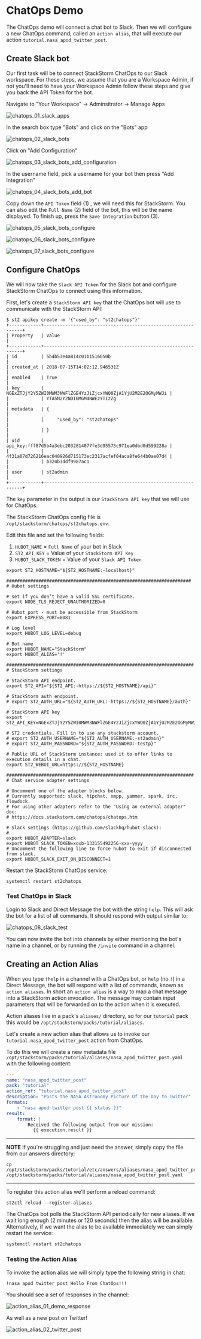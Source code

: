 # ChatOps Demo

The ChatOps demo will connect a chat bot to Slack. Then we will configure a
new ChatOps command, called an `action alias`, that will execute our action
`tutorial.nasa_apod_twitter_post`.

## Create Slack bot

Our first task will be to connect StackStorm ChatOps to our Slack workspace.
For these steps, we assume that you are a Workspace Admin, if not you'll need
to have your Workspace Admin follow these steps and give you back the API Token
for the bot.

Navigate to "Your Workspace" -> Adminsitrator -> Manage Apps

![chatops_01_slack_apps](/img/chatops_01_slack_apps.png)

In the search box type "Bots" and click on the "Bots" app

![chatops_02_slack_bots](/img/chatops_02_slack_bots.png)

Click on "Add Configuration"

![chatops_03_slack_bots_add_configuration](/img/chatops_03_slack_bots_add_configuration.png)

In the username field, pick a username for your bot then press "Add Integration"

![chatops_04_slack_bots_add_bot](/img/chatops_04_slack_bots_add_bot.png)

Copy down the `API Token` field (1) , we will need this for StackStorm. You can also 
edit the `Full Name` (2) field of the bot, this will be the name displayed. To finish
up, press the `Save Integration` button (3).

![chatops_05_slack_bots_configure](/img/chatops_05_slack_bots_configure.png)

![chatops_06_slack_bots_configure](/img/chatops_06_slack_bots_configure.png)

![chatops_07_slack_bots_configure](/img/chatops_07_slack_bots_configure.png)


## Configure ChatOps

We will now take the `Slack API Token` for the Slack bot and configure StackStorm
ChatOps to connect using this information.

First, let's create a `StackStorm API key` that the ChatOps bot will use to communicate
with the StackStorm API:

``` shell
$ st2 apikey create -m '{"used_by": "st2chatops"}'
+------------+--------------------------------------------------------------+
| Property   | Value                                                        |
+------------+--------------------------------------------------------------+
| id         | 5b4b53e4a814c01b1516050b                                     |
| created_at | 2018-07-15T14:02:12.946531Z                                  |
| enabled    | True                                                         |
| key        | NGExZTJjY2Y5ZWI0MWM3NWFlZGE4YzJiZjcxYWQ0ZjA1YjU2M2E2OGMyMWJi |
|            | YTA5N2Y2NDI0MGM4NWEzYTIzZg                                   |
| metadata   | {                                                            |
|            |     "used_by": "st2chatops"                                  |
|            | }                                                            |
| uid        | api_key:fff87d5b4a3ebc2032814077fe3d95575c971ea0dbd0d599228a |
|            | 4f31a07d726216eac040926d715173ec2317acfef04aca8fe644b0ae07d4 |
|            | b324b3ddf9987ac1                                             |
| user       | st2admin                                                     |
+------------+--------------------------------------------------------------+
```

The `key` parameter in the output is our `StackStorm API key` that we will use 
for ChatOps.

The StackStorm ChatOps config file is `/opt/stackstorm/chatops/st2chatops.env`.

Edit this file and set the following fields:

1. `HUBOT_NAME` = `Full Name` of your bot in Slack
2. `ST2_API_KEY` = Value of your `StackStorm API Key`
3. `HUBOT_SLACK_TOKEN` = Value of your `Slack API Token`

``` shell
export ST2_HOSTNAME="${ST2_HOSTNAME:-localhost}"

#####################################################################
# Hubot settings

# set if you don’t have a valid SSL certificate.
export NODE_TLS_REJECT_UNAUTHORIZED=0

# Hubot port - must be accessible from StackStorm
export EXPRESS_PORT=8081

# Log level
export HUBOT_LOG_LEVEL=debug

# Bot name
export HUBOT_NAME="StackStorm"
export HUBOT_ALIAS='!'

######################################################################
# StackStorm settings

# StackStorm API endpoint.
export ST2_API="${ST2_API:-https://${ST2_HOSTNAME}/api}"

# StackStorm auth endpoint.
# export ST2_AUTH_URL="${ST2_AUTH_URL:-https://${ST2_HOSTNAME}/auth}"

# StackStorm API key
export ST2_API_KEY=NGExZTJjY2Y5ZWI0MWM3NWFlZGE4YzJiZjcxYWQ0ZjA1YjU2M2E2OGMyMWJiYTA5N2Y2NDI0MGM4NWEzYTIzZg

# ST2 credentials. Fill in to use any stackstorm account.
# export ST2_AUTH_USERNAME="${ST2_AUTH_USERNAME:-st2admin}"
# export ST2_AUTH_PASSWORD="${ST2_AUTH_PASSWORD:-testp}"

# Public URL of StackStorm instance: used it to offer links to execution details in a chat.
export ST2_WEBUI_URL=https://${ST2_HOSTNAME}

######################################################################
# Chat service adapter settings

# Uncomment one of the adapter blocks below.
# Currently supported: slack, hipchat, xmpp, yammer, spark, irc, flowdock.
# For using other adapters refer to the "Using an external adapter" doc:
# https://docs.stackstorm.com/chatops/chatops.htm

# Slack settings (https://github.com/slackhq/hubot-slack):
#
export HUBOT_ADAPTER=slack
export HUBOT_SLACK_TOKEN=xoxb-133155492256-xxx-yyyy
# Uncomment the following line to force hubot to exit if disconnected from slack.
export HUBOT_SLACK_EXIT_ON_DISCONNECT=1
```

Restart the StackStorm ChatOps service:

``` shell
systemctl restart st2chatops
```

### Test ChatOps in Slack

Login to Slack and Direct Message the bot with the string `help`. This will
ask the bot for a list of all commands. It should respond with output similar to:

![chatops_08_slack_test](/img/chatops_08_slack_test.png)

You can now invite the bot into channels by either mentioning the bot's name
in a channel, or by running the `/invite` command in a channel.


## Creating an Action Alias

When you type `!help` in a channel with a ChatOps bot, or `help` (no `!`) in a
Direct Message, the bot will respond with a list of commands, known as 
`action aliases`. In short an `action alias` is a way to map a chat message into
a StackStorm action invocation. The message may contain input parameters
that will be forwarded on to the action when it is executed.

Action aliases live in a pack's `aliases/` directory, so for our `tutorial`
pack this would be `/opt/stackstorm/packs/tutorial/aliases`. 

Let's create a new action alias that allows us to invoke our `tutorial.nasa_apod_twitter_post`
action from ChatOps. 

To do this we will create a new metadata file 
`/opt/stackstorm/packs/tutorial/aliases/nasa_apod_twitter_post.yaml` with the
following content:

``` yaml
---
name: "nasa_apod_twitter_post"
pack: "tutorial"
action_ref: "tutorial.nasa_apod_twitter_post"
description: "Posts the NASA Astronomy Picture Of the Day to Twitter"
formats:
    - "nasa apod twitter post {{ status }}"
result:
    format: |
        Received the following output from our mission:
          {{ execution.result }}
```

-----------
**NOTE** 
If you're struggling and just need the answer, simply copy the file from our
answers directory:
```shell
cp /opt/stackstorm/packs/tutorial/etc/answers/aliases/nasa_apod_twitter_post.yaml /opt/stackstorm/packs/tutorial/aliases/nasa_apod_twitter_post.yaml
```
-----------

To register this action alias we'll perform a reload command:

``` shell
st2ctl reload --register-aliases
```

The ChatOps bot polls the StackStorm API periodically for new aliases. If we wait
long enough (2 minutes or 120 seconds) then the alias will be available. Alternatively,
if we want the alias to be available immediately we can simply restart the service:

``` shell
systemctl restart st2chatops
```

### Testing the Action Alias

To invoke the action alias we will simply type the following string in chat:

``` shell
!nasa apod twitter post Hello From ChatOps!!!
```

You should see a set of responses in the channel:

![action_alias_01_demo_response](img/action_alias_01_demo_response.png)

As well as a new post on Twitter!

![action_alias_02_twitter_post](img/action_alias_02_twitter_post.png)

